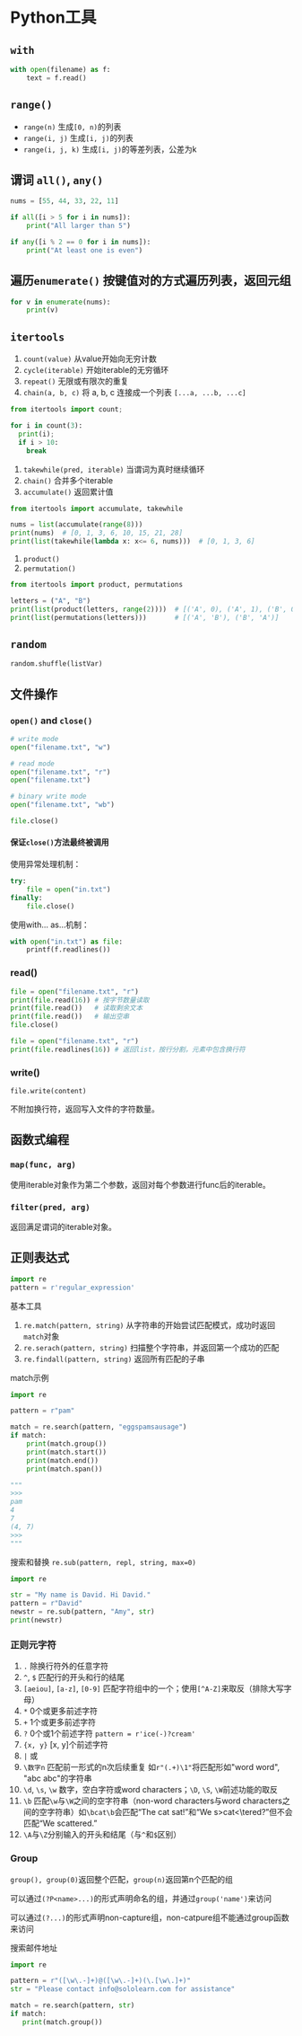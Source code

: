 # Python工具

## `with`

```py
with open(filename) as f:
    text = f.read()
```

## `range()`

- `range(n)` 生成`[0, n)`的列表
- `range(i, j)` 生成`[i, j)`的列表
- `range(i, j, k)` 生成`[i, j)`的等差列表，公差为k

## 谓词 `all()`, `any()`

```py
nums = [55, 44, 33, 22, 11]

if all([i > 5 for i in nums]):
    print("All larger than 5")

if any([i % 2 == 0 for i in nums]):
    print("At least one is even")
```

## 遍历`enumerate()` 按键值对的方式遍历列表，返回元组

```py
for v in enumerate(nums):
    print(v)
```

## `itertools`

1. `count(value)` 从value开始向无穷计数
2. `cycle(iterable)` 开始iterable的无穷循环
3. `repeat()` 无限或有限次的重复
4. `chain(a, b, c)` 将 a, b, c 连接成一个列表 `[...a, ...b, ...c]`

```py
from itertools import count;

for i in count(3):
  print(i);
  if i > 10:
    break
```

1. `takewhile(pred, iterable)` 当谓词为真时继续循环
2. `chain()` 合并多个iterable
3. `accumulate()` 返回累计值

```py
from itertools import accumulate, takewhile

nums = list(accumulate(range(8)))
print(nums)  # [0, 1, 3, 6, 10, 15, 21, 28]
print(list(takewhile(lambda x: x<= 6, nums)))  # [0, 1, 3, 6]
```

1. `product()`
2. `permutation()`

```py
from itertools import product, permutations

letters = ("A", "B")
print(list(product(letters, range(2))))  # [('A', 0), ('A', 1), ('B', 0), ('B', 1)]
print(list(permutations(letters)))       # [('A', 'B'), ('B', 'A')]
```

## `random`

``` py
random.shuffle(listVar)
```

## 文件操作

### `open()` and `close()`

```python
# write mode
open("filename.txt", "w")

# read mode
open("filename.txt", "r")
open("filename.txt")

# binary write mode
open("filename.txt", "wb")

file.close()
```

#### 保证`close()`方法最终被调用

使用异常处理机制：

```python
try:
    file = open("in.txt")
finally:
    file.close()
```

使用with... as...机制：

```python
with open("in.txt") as file:
    printf(f.readlines())
```

### read()

```python
file = open("filename.txt", "r")
print(file.read(16)) # 按字节数量读取
print(file.read())   # 读取剩余文本
print(file.read())   # 输出空串
file.close()
```

```python
file = open("filename.txt", "r")
print(file.readlines(16)) # 返回list，按行分割，元素中包含换行符
```

### write()

`file.write(content)`

不附加换行符，返回写入文件的字符数量。

## 函数式编程

### `map(func, arg)`

使用iterable对象作为第二个参数，返回对每个参数进行func后的iterable。

### `filter(pred, arg)`

返回满足谓词的iterable对象。

## 正则表达式

```py
import re
pattern = r'regular_expression'
```

基本工具

1. `re.match(pattern, string)` 从字符串的开始尝试匹配模式，成功时返回`match`对象
2. `re.serach(pattern, string)` 扫描整个字符串，并返回第一个成功的匹配
3. `re.findall(pattern, string)` 返回所有匹配的子串

match示例

```py
import re

pattern = r"pam"

match = re.search(pattern, "eggspamsausage")
if match:
    print(match.group())
    print(match.start())
    print(match.end())
    print(match.span())

"""
>>>
pam
4
7
(4, 7)
>>>
"""
```

搜索和替换 `re.sub(pattern, repl, string, max=0)`

```py
import re

str = "My name is David. Hi David."
pattern = r"David"
newstr = re.sub(pattern, "Amy", str)
print(newstr)
```

### 正则元字符

1. `.` 除换行符外的任意字符
2. `^`, `$` 匹配行的开头和行的结尾
3. `[aeiou]`, `[a-z]`, `[0-9]` 匹配字符组中的一个；使用`[^A-Z]`来取反（排除大写字母）
4. `*` 0个或更多前述字符
5. `+` 1个或更多前述字符
6. `?` 0个或1个前述字符 `pattern = r'ice(-)?cream'`
7. `{x, y}` [x, y]个前述字符
8. `|` 或
9. `\数字n` 匹配前一形式的n次后续重复 如`r"(.+)\1"`将匹配形如"word word", "abc abc"的字符串
10. `\d`, `\s`, `\w` 数字，空白字符或word characters；`\D`, `\S`, `\W`前述功能的取反
11. `\b` 匹配`\w`与`\W`之间的空字符串（non-word characters与word characters之间的空字符串）如`\bcat\b`会匹配“The cat sat!”和“We s>cat<\tered?”但不会匹配“We scattered.”
12. `\A`与`\Z`分别输入的开头和结尾（与`^`和`$`区别）

### Group

`group(), group(0)`返回整个匹配，`group(n)`返回第n个匹配的组

可以通过`(?P<name>...)`的形式声明命名的组，并通过`group('name')`来访问

可以通过`(?...)`的形式声明non-capture组，non-catpure组不能通过group函数来访问

搜索邮件地址

```py
import re

pattern = r"([\w\.-]+)@([\w\.-]+)(\.[\w\.]+)"
str = "Please contact info@sololearn.com for assistance"

match = re.search(pattern, str)
if match:
   print(match.group())
```
